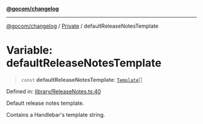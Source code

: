 [**@gocom/changelog**](../README.md)

***

[@gocom/changelog](../README.md) / [Private](../Internal/Private.md) / defaultReleaseNotesTemplate

# Variable: defaultReleaseNotesTemplate

> `const` **defaultReleaseNotesTemplate**: [`Template`](../Types/API.Template.md)[]

Defined in: [library/ReleaseNotes.ts:40](https://github.com/gocom/changelog/blob/4f9140d71f1dccdcb9738f55129400a16f19362e/src/library/ReleaseNotes.ts#L40)

Default release notes template.

Contains a Handlebar's template string.
